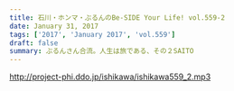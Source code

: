 ```yaml
---
title: 石川・ホンマ・ぶるんのBe-SIDE Your Life! vol.559-2
date: January 31, 2017
tags: ['2017', 'January 2017', 'vol.559']
draft: false
summary: ぶるんさん合流。人生は旅である、その２SAITO
---
```


http://project-phi.ddo.jp/ishikawa/ishikawa559_2.mp3